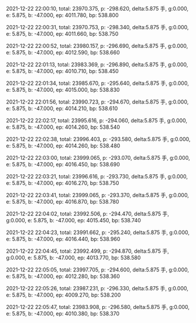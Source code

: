 2021-12-22 22:00:10, total: 23970.375, p: -298.620, delta:5.875 手, g:0.000, e: 5.875, b: -47.000, ep: 4011.780, bp: 538.800

2021-12-22 22:00:31, total: 23970.753, p: -298.340, delta:5.875 手, g:0.000, e: 5.875, b: -47.000, ep: 4011.660, bp: 538.750

2021-12-22 22:00:52, total: 23980.157, p: -296.690, delta:5.875 手, g:0.000, e: 5.875, b: -47.000, ep: 4012.590, bp: 538.660

2021-12-22 22:01:13, total: 23983.369, p: -296.890, delta:5.875 手, g:0.000, e: 5.875, b: -47.000, ep: 4010.710, bp: 538.450

2021-12-22 22:01:34, total: 23985.670, p: -295.640, delta:5.875 手, g:0.000, e: 5.875, b: -47.000, ep: 4015.000, bp: 538.830

2021-12-22 22:01:56, total: 23990.723, p: -294.670, delta:5.875 手, g:0.000, e: 5.875, b: -47.000, ep: 4014.210, bp: 538.610

2021-12-22 22:02:17, total: 23995.616, p: -294.060, delta:5.875 手, g:0.000, e: 5.875, b: -47.000, ep: 4014.260, bp: 538.540

2021-12-22 22:02:38, total: 23996.403, p: -293.580, delta:5.875 手, g:0.000, e: 5.875, b: -47.000, ep: 4014.260, bp: 538.480

2021-12-22 22:03:00, total: 23999.065, p: -293.070, delta:5.875 手, g:0.000, e: 5.875, b: -47.000, ep: 4016.450, bp: 538.690

2021-12-22 22:03:21, total: 23996.616, p: -293.730, delta:5.875 手, g:0.000, e: 5.875, b: -47.000, ep: 4016.270, bp: 538.750

2021-12-22 22:03:41, total: 23999.065, p: -293.370, delta:5.875 手, g:0.000, e: 5.875, b: -47.000, ep: 4016.870, bp: 538.780

2021-12-22 22:04:02, total: 23992.506, p: -294.470, delta:5.875 手, g:0.000, e: 5.875, b: -47.000, ep: 4015.450, bp: 538.740

2021-12-22 22:04:23, total: 23991.662, p: -295.240, delta:5.875 手, g:0.000, e: 5.875, b: -47.000, ep: 4016.440, bp: 538.960

2021-12-22 22:04:45, total: 23992.499, p: -294.870, delta:5.875 手, g:0.000, e: 5.875, b: -47.000, ep: 4013.770, bp: 538.580

2021-12-22 22:05:05, total: 23997.705, p: -294.600, delta:5.875 手, g:0.000, e: 5.875, b: -47.000, ep: 4012.280, bp: 538.360

2021-12-22 22:05:26, total: 23987.231, p: -296.330, delta:5.875 手, g:0.000, e: 5.875, b: -47.000, ep: 4009.270, bp: 538.200

2021-12-22 22:05:47, total: 23983.908, p: -296.580, delta:5.875 手, g:0.000, e: 5.875, b: -47.000, ep: 4010.380, bp: 538.370